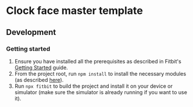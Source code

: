 # Clock face master template

## Development

### Getting started

1. Ensure you have installed all the prerequisites as described in Fitbit's [Getting Started](https://dev.fitbit.com/getting-started/) guide.
2. From the project root, run `npm install` to install the necessary modules (as described [here](https://dev.fitbit.com/build/guides/command-line-interface/#updating-existing-projects)).
3. Run `npx fitbit` to build the project and install it on your device or simulator (make sure the simulator is already running if you want to use it).
